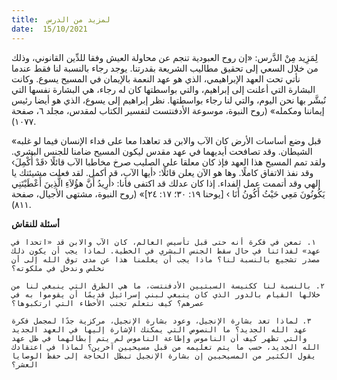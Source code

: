```yaml
---
title:  لمزيد من الدرس
date:  15/10/2021
---
```


لِمَزِيد مِنْ الدَّرس: «إن روح العبودية تنجم عن محاولة العيش وفقا للدِّين القانوني، وذلك من خلال السعي إلى تحقيق مطاليب الشريعة بقدرتنا. يوجد رجاء بالنسبة لنا فقط عندما نأتي تحت العهد الإبراهيمي، الذي هو عهد النعمة بالإيمان في المسيح يسوع. وكانت البشارة التي أعلنت إلى إبراهيم، والتي بواسطتها كان له رجاء، هي البشارة نفسها التي نُبشَّر بها نحن اليوم، والتي لنا رجاء بواسطتها. نظر إبراهيم إلى يسوع، الذي هو أيضا رئيس إيماننا ومكمله» (روح النبوة، موسوعة الأدفنتست لتفسير الكتاب لمقدس، مجلد ٦، صفحة ١٠٧٧).

«قبل وضع أساسات الأرض كان الآب والابن قد تعاهدا معا على فداء الإنسان فيما لو غلبه الشيطان. وقد تصافحت أيديهما في عهد مقدس ليكون المسيح ضامنا للجنس البشري. ولقد تمم المسيح هذا العهد فإذ كان معلقا على الصليب صرخ مخاطبا الآب قائلًا ‹قَدْ أُكْمِلَ› وقد نفذ الاتفاق كاملًا. وها هو الآن يعلن قائلًا: ‹أيها الآب، قد أكمل. لقد فعلت مشيئتك يا إلهي وقد أتممت عمل الفداء. إذا كان عدلك قد اكتفى فأنا: ‹أُرِيدُ أَنَّ هؤُلاَءِ الَّذِينَ أَعْطَيْتَنِي يَكُونُونَ مَعِي حَيْثُ أَكُونُ أَنَا › [يوحنا ١٩: ٣٠؛ ١٧: ٢٤]» (روح النبوة، مشتهى الأجيال، صفحة ٨١١).

**أسئلة للنقاش**

`١. تمعن في فكرة أنه حتى قبل تأسيس العالم، كان الآب والابن قد «اتحدا في عهد» لفدائنا في حال سقط الجنس البشري في الخطية. لماذا يجب أن يكون ذلك مصدر تشجيع بالنسبة لنا؟ ماذا يجب أن يعلمنا هذا عن مدى توق الله إلى أن نخلص وندخل في ملكوته؟`

`٢. بالنسبة لنا ككنيسة السبتيين الأدفنتست، ما هي الطرق التي ينبغي لنا من خلالها القيام بالدور الذي كان ينبغي لبني إسرائيل قديمًا أن يقوموا به في عصرهم؟ كيف نتعلم تجنب الأخطاء التي ارتكبوها؟`

`٣. لماذا تعد بشارة الإنجيل، وعود بشارة الإنجيل، مركزية جدًا لمجمل فكرة عهد الله الجديد؟ ما النصوص التي يمكنك الإشارة إليها في العهد الجديد والتي تظهر كيف أن الناموس وإطاعة الناموس لم يتم إبطالهما في ظل عهد الله الجديد، حسب ما يتم تعليمه من قبل مسيحيين آخرين؟ لماذا في اعتقادك يقول الكثير من المسيحيين إن بشارة الإنجيل تبطل الحاجة إلى حفظ الوصايا العشر؟`